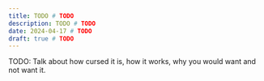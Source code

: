 ```yaml
---
title: TODO # TODO
description: TODO # TODO
date: 2024-04-17 # TODO
draft: true # TODO
---
```


TODO: Talk about how cursed it is, how it works, why you would want and not want it.
